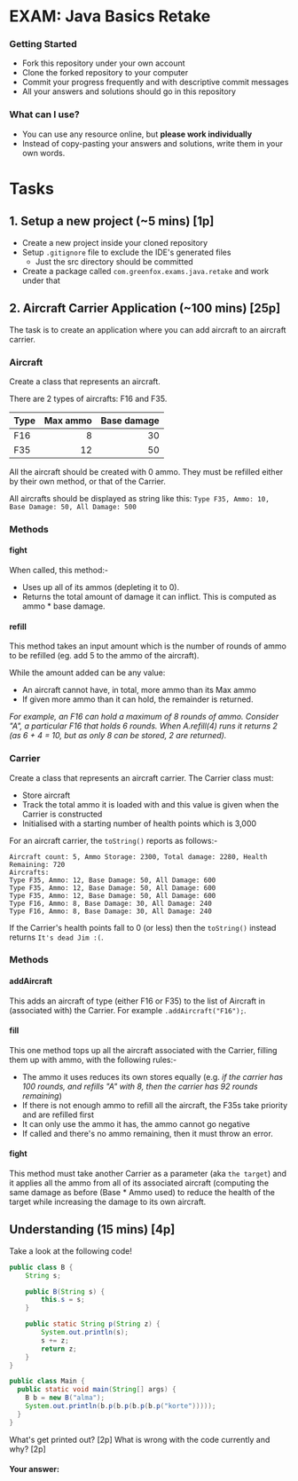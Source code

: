 # EXAM: Java Basics Retake

### Getting Started
 - Fork this repository under your own account
 - Clone the forked repository to your computer
 - Commit your progress frequently and with descriptive commit messages
 - All your answers and solutions should go in this repository

### What can I use?
 - You can use any resource online, but **please work individually**
 - Instead of copy-pasting your answers and solutions, write them in your own words.

# Tasks
## 1. Setup a new project (~5 mins) [1p]
- Create a new project inside your cloned repository
- Setup `.gitignore` file to exclude the IDE's generated files
   - Just the src directory should be committed
- Create a package called `com.greenfox.exams.java.retake` and work under that


## 2. Aircraft Carrier Application (~100 mins) [25p]
The task is to create an application where you can add aircraft to an aircraft carrier.

### Aircraft
Create a class that represents an aircraft.

There are 2 types of aircrafts: F16 and F35.

|Type|Max ammo | Base damage|
|:---|--------:|----:|
|F16| 8|30|
|F35|12|50|

All the aircraft should be created with 0 ammo.  They must be refilled either by their own method, or that of the Carrier.

All aircrafts should be displayed as string like this: `Type F35, Ammo: 10, Base Damage: 50, All Damage: 500`

### Methods

#### fight
When called, this method:-
- Uses up all of its ammos (depleting it to 0).  
- Returns the total amount of damage it can inflict.  This is computed as ammo * base damage.


#### refill
This method takes an input amount which is the number of rounds of ammo to be refilled (eg. add 5 to the ammo of the aircraft).

While the amount added can be any value: 
- An aircraft cannot have, in total, more ammo than its Max ammo
- If given more ammo than it can hold, the remainder is returned.

*For example, an F16 can hold a maximum of 8 rounds of ammo.  Consider "A", a particular F16 that holds 6 rounds.  When A.refill(4) runs it returns 2 (as 6 + 4 = 10, but as only 8 can be stored, 2 are returned).*

### Carrier
Create a class that represents an aircraft carrier.  The Carrier class must:
- Store aircraft
- Track the total ammo it is loaded with and this value is given when the Carrier is constructed
- Initialised with a starting number of health points which is 3,000

For an aircraft carrier, the `toString()` reports as follows:-
```
Aircraft count: 5, Ammo Storage: 2300, Total damage: 2280, Health Remaining: 720
Aircrafts:
Type F35, Ammo: 12, Base Damage: 50, All Damage: 600
Type F35, Ammo: 12, Base Damage: 50, All Damage: 600
Type F35, Ammo: 12, Base Damage: 50, All Damage: 600
Type F16, Ammo: 8, Base Damage: 30, All Damage: 240
Type F16, Ammo: 8, Base Damage: 30, All Damage: 240
```
If the Carrier's health points fall to 0 (or less) then the `toString()` instead returns `It's dead Jim :(`.

### Methods

#### addAircraft
This adds an aircraft of type (either F16 or F35) to the list of Aircraft in (associated with) the Carrier.  For example `.addAircraft("F16");`.

#### fill
This one method tops up all the aircraft associated with the Carrier, filling them up with ammo, with the following rules:-
- The ammo it uses reduces its own stores equally (e.g. *if the carrier has 100 rounds, and refills "A" with 8, then the carrier has 92 rounds remaining*)
- If there is not enough ammo to refill all the aircraft, the F35s take priority and are refilled first
- It can only use the ammo it has, the ammo cannot go negative
- If called and there's no ammo remaining, then it must throw an error.

#### fight
This method must take another Carrier as a parameter (aka `the target`) and it applies all the ammo from all of its associated aircraft (computing the same damage as before (Base * Ammo used) to reduce the health of the target while increasing the damage to its own aircraft.

## Understanding (15 mins) [4p]
Take a look at the following code!
```java
public class B {
    String s;

    public B(String s) {
        this.s = s;
    }

    public static String p(String z) {
        System.out.println(s);
        s += z;
        return z;
    }
}

public class Main {
  public static void main(String[] args) {
    B b = new B("alma");
    System.out.println(b.p(b.p(b.p(b.p("korte")))));
  }
}
```
What's get printed out? [2p] What is wrong with the code currently and why? [2p]

#### Your answer:


